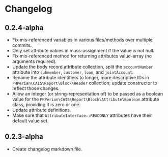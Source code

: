 # Changelog

## 0.2.4-alpha

- Fix mis-referenced variables in various files/methods over multiple commits.
- Only set attribute values in mass-assignment if the value is not null.
- Fix mis-referenced method for returning attributes value-array (no arguments required).
- Update the body record attribute collection, split the `accountNumber` attribute into `submember`, `customer`, `loan`, and `jointAccount`.
- Rename the attribute identifiers to longer, more descriptive IDs in `PHPerian\CAIS\Report\Block\Header` collection; update constructor to reflect those changes.
- Allow an integer (or string-representation of) to be passed as a boolean value for the `PHPerian\CAIS\Report\Block\Attribute\Boolean` attribute class, providing it is zero or one.
- Update attribute definitions.
- Make sure that `AttributeInterface::READONLY` attributes have their default value set.

## 0.2.3-alpha

- Create changelog markdown file.
